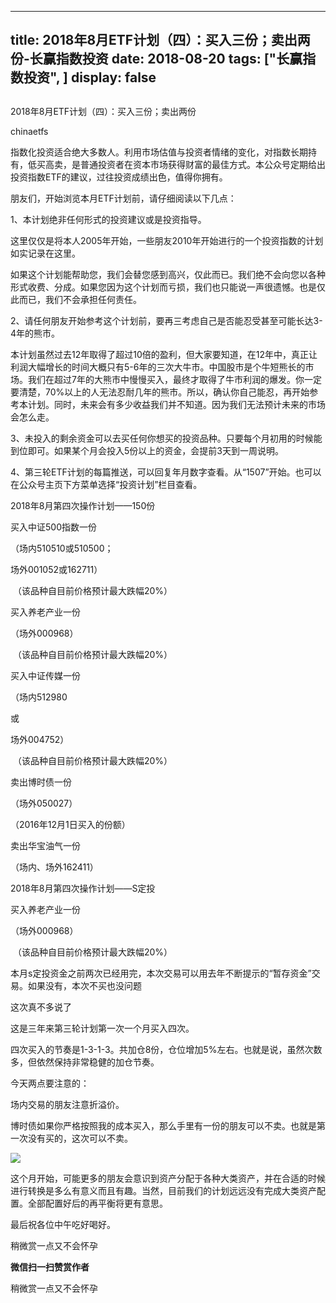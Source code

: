 
---
title:  2018年8月ETF计划（四）：买入三份；卖出两份-长赢指数投资
date: 2018-08-20
tags: ["长赢指数投资", ]
display: false
---


## 



2018年8月ETF计划（四）：买入三份；卖出两份




chinaetfs




指数化投资适合绝大多数人。利用市场估值与投资者情绪的变化，对指数长期持有，低买高卖，是普通投资者在资本市场获得财富的最佳方式。本公众号定期给出投资指数ETF的建议，过往投资成绩出色，值得你拥有。








朋友们，开始浏览本月ETF计划前，请仔细阅读以下几点：



1、本计划绝非任何形式的投资建议或是投资指导。



这里仅仅是将本人2005年开始，一些朋友2010年开始进行的一个投资指数的计划如实记录在这里。



如果这个计划能帮助您，我们会替您感到高兴，仅此而已。我们绝不会向您以各种形式收费、分成。如果您因为这个计划而亏损，我们也只能说一声很遗憾。也是仅此而已，我们不会承担任何责任。



2、请任何朋友开始参考这个计划前，要再三考虑自己是否能忍受甚至可能长达3-4年的熊市。



本计划虽然过去12年取得了超过10倍的盈利，但大家要知道，在12年中，真正让利润大幅增长的时间大概只有5-6年的三次大牛市。中国股市是个牛短熊长的市场。我们在超过7年的大熊市中慢慢买入，最终才取得了牛市利润的爆发。你一定要清楚，70%以上的人无法忍耐几年的熊市。所以，确认你自己能忍，再开始参考本计划。同时，未来会有多少收益我们并不知道。因为我们无法预计未来的市场会怎么走。



3、未投入的剩余资金可以去买任何你想买的投资品种。只要每个月初用的时候能到位即可。如果某个月会投入5份以上的资金，会提前3天到一周说明。



4、第三轮ETF计划的每篇推送，可以回复年月数字查看。从“1507”开始。也可以在公众号主页下方菜单选择“投资计划”栏目查看。







2018年8月第四次操作计划——150份







买入中证500指数一份

（场内510510或510500；

场外001052或162711）

&nbsp;（该品种自目前价格预计最大跌幅20%）



买入养老产业一份

（场外000968）

&nbsp;（该品种自目前价格预计最大跌幅20%）



买入中证传媒一份

（场内512980

或

场外004752）

&nbsp;（该品种自目前价格预计最大跌幅20%）





卖出博时债一份

（场外050027）

（2016年12月1日买入的份额）





卖出华宝油气一份

（场内、场外162411）







2018年8月第四次操作计划——S定投







买入养老产业一份

（场外000968）

&nbsp;（该品种自目前价格预计最大跌幅20%）





本月s定投资金之前两次已经用完，本次交易可以用去年不断提示的“暂存资金”交易。如果没有，本次不买也没问题













这次真不多说了

这是三年来第三轮计划第一次一个月买入四次。



四次买入的节奏是1-3-1-3。共加仓8份，仓位增加5%左右。也就是说，虽然次数多，但依然保持非常稳健的加仓节奏。



今天两点要注意的：



场内交易的朋友注意折溢价。



博时债如果你严格按照我的成本买入，那么手里有一份的朋友可以不卖。也就是第一次没有买的，这次可以不卖。



<img class="" data-copyright="0" data-ratio="0.5321252059308073" data-s="300,640" src="https://mmbiz.qpic.cn/mmbiz_png/SEPick5M9xjOtDJBkH3BHjgyopbMI7IDpxm9Kar3TiaL3zfZajvmsZOiaMvCn2aya3GMffyReib4YrQILlZrwFrqdA/640?wx_fmt=png" data-type="png" data-w="607" style=""/>



这个月开始，可能更多的朋友会意识到资产分配于各种大类资产，并在合适的时候进行转换是多么有意义而且有趣。当然，目前我们的计划远远没有完成大类资产配置。全部配置好后的再平衡将更有意思。



最后祝各位中午吃好喝好。













稍微赏一点又不会怀孕


**微信扫一扫赞赏作者**






稍微赏一点又不会怀孕








